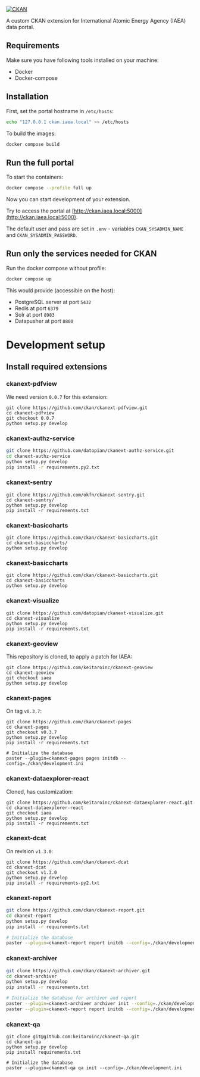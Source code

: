 [![CKAN](https://img.shields.io/badge/ckan-2.8-orange.svg?style=flat-square)](https://github.com/ckan/ckan)

A custom CKAN extension for International Atomic Energy Agency (IAEA) data portal.

## Requirements

Make sure you have following tools installed on your machine:

* Docker
* Docker-compose

## Installation

First, set the portal hostname in `/etc/hosts`:

```bash
echo "127.0.0.1 ckan.iaea.local" >> /etc/hosts
```

To build the images:

```bash
docker compose build
```

## Run the full portal
To start the containers:

```bash
docker compose --profile full up
```
Now you can start development of your extension.


Try to access the portal at [http://ckan.iaea.local:5000](http://ckan.iaea.local:5000).

The default user and pass are set in `.env` - variables `CKAN_SYSADMIN_NAME` and `CKAN_SYSADMIN_PASSWORD`.

## Run only the services needed for CKAN

Run the docker compose without profile:
```bash
docker compose up
```

This would provide (accessible on the host):
* PostgreSQL server at port `5432`
* Redis at port `6379`
* Solr at port `8983`
* Datapusher at port `8800`


# Development setup

## Install required extensions

### ckanext-pdfview
We need version `0.0.7` for this extension:

```
git clone https://github.com/ckan/ckanext-pdfview.git
cd ckanext-pdfview
git checkout 0.0.7
python setup.py develop
```

### ckanext-authz-service

```bash
git clone https://github.com/datopian/ckanext-authz-service.git
cd ckanext-authz-service
python setup.py develop
pip install -r requirements.py2.txt
```

### ckanext-sentry

```
git clone https://github.com/okfn/ckanext-sentry.git
cd ckanext-sentry/
python setup.py develop
pip install -r requirements.txt 
```

### ckanext-basiccharts
```
git clone https://github.com/ckan/ckanext-basiccharts.git
cd ckanext-basiccharts/
python setup.py develop
```

### ckanext-basiccharts
```
git clone https://github.com/ckan/ckanext-basiccharts.git
cd ckanext-basiccharts
python setup.py develop
```

### ckanext-visualize
```
git clone https://github.com/datopian/ckanext-visualize.git
cd ckanext-visualize
python setup.py develop
pip install -r requirements.txt
```
### ckanext-geoview
This repository is cloned, to apply a patch for IAEA:

```
git clone https://github.com/keitaroinc/ckanext-geoview
cd ckanext-geoview
git checkout iaea
python setup.py develop
```

### ckanext-pages
On tag `v0.3.7`:

```
git clone https://github.com/ckan/ckanext-pages
cd ckanext-pages
git checkout v0.3.7
python setup.py develop
pip install -r requirements.txt

# Initialize the database
paster --plugin=ckanext-pages pages initdb --config=./ckan/development.ini
```
### ckanext-dataexplorer-react
Cloned, has customization:

```
git clone https://github.com/keitaroinc/ckanext-dataexplorer-react.git
cd ckanext-dataexplorer-react
git checkout iaea
python setup.py develop
pip install -r requirements.txt
```

### ckanext-dcat

On revision `v1.3.0`:
```
git clone https://github.com/ckan/ckanext-dcat
cd ckanext-dcat
git checkout v1.3.0
python setup.py develop
pip install -r requirements-py2.txt
```

### ckanext-report

```bash
git clone https://github.com/ckan/ckanext-report.git
cd ckanext-report
python setup.py develop
pip install -r requirements.txt

# Initialize the database
paster --plugin=ckanext-report report initdb --config=./ckan/development.ini
```

### ckanext-archiver

```bash
git clone https://github.com/ckan/ckanext-archiver.git
cd ckanext-archiver
python setup.py develop
pip install -r requirements.txt

# Initialize the database for archiver and report
paster --plugin=ckanext-archiver archiver init --config=./ckan/development.ini
paster --plugin=ckanext-report report initdb --config=./ckan/development.ini
```

### ckanext-qa

```
git clone git@github.com:keitaroinc/ckanext-qa.git
cd ckanext-qa
python setup.py develop
pip install requirements.txt

# Initialize the database
paster --plugin=ckanext-qa qa init --config=./ckan/development.ini
```